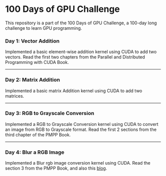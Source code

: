 # 100 Days of GPU Challenge
This repository is a part of the 100 Days of GPU Challenge, a 100-day long challenge to learn GPU programming.


### Day 1: Vector Addition
Implemented a basic element-wise addition kernel using CUDA to add two vectors.
Read the first two chapters from the Parallel and Distributed Programming with CUDA Book.

-----
### Day 2: Matrix Addition
Implemented a basic matrix Addition kernel using CUDA to add two matrices.

-----
### Day 3: RGB to Grayscale Conversion
Implemented a RGB to Grayscale Conversion kernel using CUDA to convert an image from RGB to Grayscale format. 
Read the first 2 sections from the third chapter of the PMPP Book.

----
### Day 4: Blur a RGB Image
Implemented a Blur rgb image conversion kernel using CUDA.
Read the section 3 from the PMPP Book, and also this [blog](https://michalpitr.substack.com/p/gpu-programming).